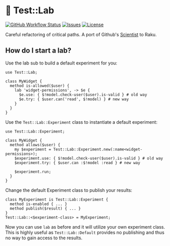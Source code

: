 # :microscope: Test::Lab

[![GitHub Workflow Status](https://img.shields.io/github/workflow/status/MadcapJake/Test-Lab/Tests%20on%20source?style=flat-square)](https://github.com/MadcapJake/Test-Lab/actions/workflows/test.yml) [![Issues](https://img.shields.io/github/issues/MadcapJake/Test-Lab.svg)](https://github.com/MadcapJake/Test-Lab/issues) [![License](https://img.shields.io/github/license/MadcapJake/Test-Lab.svg)](https://github.com/MadcapJake/p6dx/blob/master/LICENSE)

Careful refactoring of critical paths. A port of Github's [Scientist](https://github.com/github/scientist) to Raku.

## How do I start a lab?
Use the lab sub to build a default experiment for you:

```perl6
use Test::Lab;

class MyWidget {
  method is-allowed($user) {
    lab 'widget-permissions', -> $e {
      $e.use: { $!model.check-user($user).is-valid } # old way
      $e.try: { $user.can('read', $!model) } # new way
    }
  }
}
```

Use the `Test::Lab::Experiment` class to instantiate a default experiment:
```perl6
use Test::Lab::Experiment;

class MyWidget {
  method allows($user) {
    my $experiment = Test::Lab::Experiment.new(:name<widget-permissions>);
    $experiment.use: { $!model.check-user($user).is-valid } # old way
    $experiment.try: { $user.can :$!model :read } # new way

    $experiment.run;
  }
}
```
Change the default Experiment class to publish your results:
```perl6
class MyExperiment is Test::Lab::Experiment {
  method is-enabled { ... }
  method publish($result) { ... }
}
Test::Lab::<$experiment-class> = MyExperiment;
```
Now you can use `lab` as before and it will utilize your own experiment class.  This is highly useful as `Test::Lab::Default` provides no publishing and thus no way to gain access to the results.
